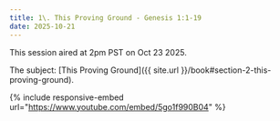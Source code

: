 ```yaml
---
title: 1\. This Proving Ground - Genesis 1:1-19
date: 2025-10-21
---
```


This session aired at 2pm PST on Oct 23 2025.

The subject: [This Proving Ground]({{ site.url }}/book#section-2-this-proving-ground).

{% include responsive-embed url="https://www.youtube.com/embed/5go1f990B04" %}